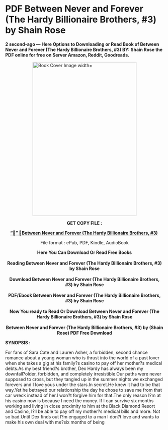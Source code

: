 # PDF Between Never and Forever (The Hardy Billionaire Brothers, #3) by Shain Rose
<p><strong>2 second-ago &mdash; Here Options to Downloading or Read Book of Between Never and Forever (The Hardy Billionaire Brothers, #3) BY: Shain Rose the PDF online for free on Server Amazon, Reddit, Goodreads.</strong></p><p><a href="https://educationsharingacademy.cloud/?book=199798227-between-never-and-forever"><img style="display: block; margin-left: auto; margin-right: auto;" src="https://i.gr-assets.com/images/S/compressed.photo.goodreads.com/books/1705470052l/199798227.jpg" alt="Book Cover Image width=" width="330" height="488" /></a></p><p style="text-align: center;"><strong>GET COPY FILE :</strong></p><p style="text-align: center;"><strong><a href="https://educationsharingacademy.cloud/?book=199798227-between-never-and-forever" target="_blank" rel="noopener">“📢” 🔗Between Never and Forever (The Hardy Billionaire Brothers, #3)</a>&nbsp;</strong></p><p style="text-align: center;">File format : ePub, PDF, Kindle, AudioBook</p><div style="text-align: center;"><strong>Here You Can Download Or Read Free Books</strong></div><div style="text-align: center;">&nbsp;</div><div style="text-align: center;"><strong>Reading Between Never and Forever (The Hardy Billionaire Brothers, #3) by Shain Rose</strong></div><div style="text-align: center;">&nbsp;</div><div style="text-align: center;"><strong>Download Between Never and Forever (The Hardy Billionaire Brothers, #3) by Shain Rose</strong></div><div style="text-align: center;">&nbsp;</div><div style="text-align: center;"><strong>PDF/Ebook Between Never and Forever (The Hardy Billionaire Brothers, #3) by Shain Rose</strong></div><div style="text-align: center;">&nbsp;</div><div style="text-align: center;"><strong>Now You ready to Read Or Download Between Never and Forever (The Hardy Billionaire Brothers, #3) by Shain Rose</strong></div><div style="text-align: center;">&nbsp;</div><div style="text-align: center;"><strong>Between Never and Forever (The Hardy Billionaire Brothers, #3) by (Shain Rose) PDF Free Download</strong></div><p><strong>SYNOPSIS :</strong></p><p>For fans of Sara Cate and Lauren Asher, a forbidden, second chance romance about a young woman who is thrust into the world of a past lover when she takes a gig at his family?s casino to pay off her mother?s medical debts.As my best friend?s brother, Dex Hardy has always been my downfall?older, forbidden, and completely irresistible.Our paths were never supposed to cross, but they tangled up in the summer nights we exchanged forevers and I love yous under the stars.In secret.He knew it had to be that way.Yet he betrayed our relationship the day he chose to save me from that car wreck instead of her.I won?t forgive him for that.The only reason I?m at his casino now is because I need the money. If I can survive six months working and living in close proximity to him at the Black Diamond Resort and Casino, I?ll be able to pay off my mother?s medical bills and more. Not so bad.Until Dex finds out I?m engaged to a man I don?t love and wants to make his own deal with me?six months of being </p>
